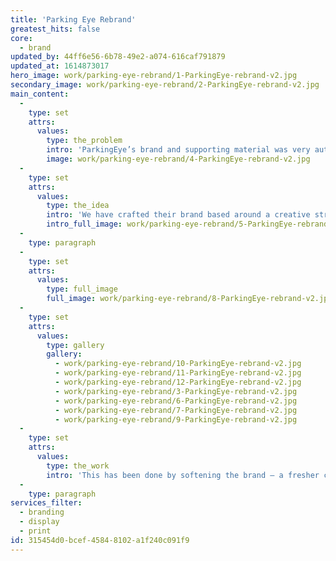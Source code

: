 ```yaml
---
title: 'Parking Eye Rebrand'
greatest_hits: false
core:
  - brand
updated_by: 44ff6e56-6b78-49e2-a074-616caf791879
updated_at: 1614873017
hero_image: work/parking-eye-rebrand/1-ParkingEye-rebrand-v2.jpg
secondary_image: work/parking-eye-rebrand/2-ParkingEye-rebrand-v2.jpg
main_content:
  -
    type: set
    attrs:
      values:
        type: the_problem
        intro: 'ParkingEye’s brand and supporting material was very authoritative, portrayed through its strong use of a black and yellow colour palette, angular chevron graphics and strong messaging. This is no longer the brand perception they want; it no longer represents their brand values.'
        image: work/parking-eye-rebrand/4-ParkingEye-rebrand-v2.jpg
  -
    type: set
    attrs:
      values:
        type: the_idea
        intro: 'We have crafted their brand based around a creative strategy to re-establish them as the company they are – one that efficiently manages carparks, to the benefit of both the owner and their customers.'
        intro_full_image: work/parking-eye-rebrand/5-ParkingEye-rebrand-v2.jpg
  -
    type: paragraph
  -
    type: set
    attrs:
      values:
        type: full_image
        full_image: work/parking-eye-rebrand/8-ParkingEye-rebrand-v2.jpg
  -
    type: set
    attrs:
      values:
        type: gallery
        gallery:
          - work/parking-eye-rebrand/10-ParkingEye-rebrand-v2.jpg
          - work/parking-eye-rebrand/11-ParkingEye-rebrand-v2.jpg
          - work/parking-eye-rebrand/12-ParkingEye-rebrand-v2.jpg
          - work/parking-eye-rebrand/3-ParkingEye-rebrand-v2.jpg
          - work/parking-eye-rebrand/6-ParkingEye-rebrand-v2.jpg
          - work/parking-eye-rebrand/7-ParkingEye-rebrand-v2.jpg
          - work/parking-eye-rebrand/9-ParkingEye-rebrand-v2.jpg
  -
    type: set
    attrs:
      values:
        type: the_work
        intro: 'This has been done by softening the brand – a fresher colour palette that utilises white space well, a softer typeface, a new tone of voice for all messaging that talks to the audience, not at them, easy-on-the-eye graphics that appear less authoritative and supporting imagery that suggests an overseeing approach rather than an enforcing one. Along with considerations to layout formats and print finishes, the evolution of ParkingEye’s brand has proved a great success for a company that understands the importance of brand perception.'
  -
    type: paragraph
services_filter:
  - branding
  - display
  - print
id: 315454d0-bcef-4584-8102-a1f240c091f9
---
```

